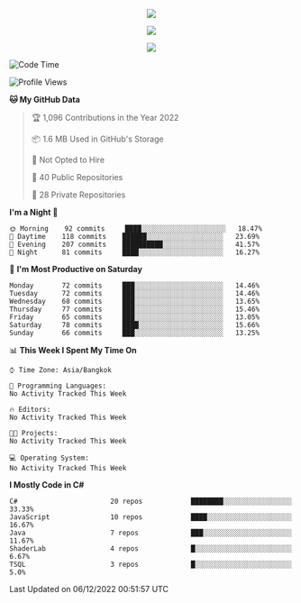 <p align="center">
  <a href="say-hi.gif"> 
    <img align="center" src="say-hi.gif"/>
  </a>
</p>
<p align="center">
  <a href="https://github.com/htthinh1999">
    <img align="center" src="https://github-readme-stats-kappa-pink.vercel.app/api?username=htthinh1999&show_icons=true&count_private=true&theme=dracula"/>
  </a>
</p>
<p align="center">
  <a href="https://github.com/htthinh1999">
    <img src="https://github-readme-stats-kappa-pink.vercel.app/api/top-langs/?username=htthinh1999&layout=compact&langs_count=6&count_private=true&hide=tsql,hlsl,glsl,shaderlab&theme=dracula"/>
  </a>
</p>

<!--START_SECTION:waka-->
![Code Time](http://img.shields.io/badge/Code%20Time-0%20secs-blue)

![Profile Views](http://img.shields.io/badge/Profile%20Views-193-blue)

**🐱 My GitHub Data** 

> 🏆 1,096 Contributions in the Year 2022
 > 
> 📦 1.6 MB Used in GitHub's Storage 
 > 
> 🚫 Not Opted to Hire
 > 
> 📜 40 Public Repositories 
 > 
> 🔑 28 Private Repositories  
 > 
**I'm a Night 🦉** 

```text
🌞 Morning    92 commits     ████░░░░░░░░░░░░░░░░░░░░░   18.47% 
🌆 Daytime    118 commits    ██████░░░░░░░░░░░░░░░░░░░   23.69% 
🌃 Evening    207 commits    ██████████░░░░░░░░░░░░░░░   41.57% 
🌙 Night      81 commits     ████░░░░░░░░░░░░░░░░░░░░░   16.27%

```
📅 **I'm Most Productive on Saturday** 

```text
Monday       72 commits     ███░░░░░░░░░░░░░░░░░░░░░░   14.46% 
Tuesday      72 commits     ███░░░░░░░░░░░░░░░░░░░░░░   14.46% 
Wednesday    68 commits     ███░░░░░░░░░░░░░░░░░░░░░░   13.65% 
Thursday     77 commits     ███░░░░░░░░░░░░░░░░░░░░░░   15.46% 
Friday       65 commits     ███░░░░░░░░░░░░░░░░░░░░░░   13.05% 
Saturday     78 commits     ████░░░░░░░░░░░░░░░░░░░░░   15.66% 
Sunday       66 commits     ███░░░░░░░░░░░░░░░░░░░░░░   13.25%

```


📊 **This Week I Spent My Time On** 

```text
⌚︎ Time Zone: Asia/Bangkok

💬 Programming Languages: 
No Activity Tracked This Week

🔥 Editors: 
No Activity Tracked This Week

🐱‍💻 Projects: 
No Activity Tracked This Week

💻 Operating System: 
No Activity Tracked This Week

```

**I Mostly Code in C#** 

```text
C#                       20 repos            ████████░░░░░░░░░░░░░░░░░   33.33% 
JavaScript               10 repos            ████░░░░░░░░░░░░░░░░░░░░░   16.67% 
Java                     7 repos             ███░░░░░░░░░░░░░░░░░░░░░░   11.67% 
ShaderLab                4 repos             █░░░░░░░░░░░░░░░░░░░░░░░░   6.67% 
TSQL                     3 repos             █░░░░░░░░░░░░░░░░░░░░░░░░   5.0%

```



 Last Updated on 06/12/2022 00:51:57 UTC
<!--END_SECTION:waka-->
